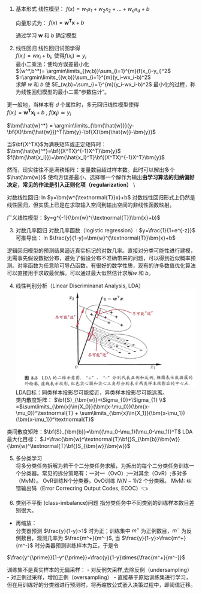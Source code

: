 1. 基本形式
    线性模型：
    $f(x)=w_1x_1+w_2x_2+...+w_dx_d+b$

    向量形式为： 
    $f(x)=\bm{w^Tx}+b$

    通过学习 $\bm{w}$ 和 $b$ 确定模型

2. 线性回归
线性回归试图学得 \
$f(x_i)=wx_i+b_i$, 使得$f(x_i) \simeq y_i$ \
最小二乘法：使均方误差最小化\
$(w^*,b^*)= \argmin\limits_{(w,b)}\sum_{i=1}^{m}(f(x_i)-y_i)^2$ \
$=\argmin\limits_{(w,b)}\sum_{i=1}^{m}(y_i-wx_i-b)^2$ \
求解 $w$ 和 $b$ 使 $E_(w,b)=\sum_{i=1}^{m}(y_i-wx_i-b)^2$ 最小化的过程，称为线性回归模型的最小二乘“参数估计”。

更一般地，当样本有 $d$ 个属性时，多元回归线性模型使得 \
$f(x_i)=\bm{w^Tx_i}+b$ , $f(\bm{x_i})\simeq{y_i}$

$\bm{\hat{w}^*} = \argmin\limits_{\bm{\hat{w}}}(y-\bf{X}\bm{\hat{w}})^T(\bm{y}-\bf{X}\bm{\hat{w}}-\bm{y})$

当$\bf{X^TX}$为满秩矩阵或正定矩阵时：\
$\bm{\hat{w}^*}=\bf{(X^TX)^{-1}X^T}\bm{y}$ \
$f(\bm{\hat{x_i}})=\bm{\hat{x_i}^T}\bf{(X^TX)^{-1}X^T}\bm{y}$

然而，现实往往不是满秩矩阵：变量数目超过样本数。此时可以解出多个 $\hat{\bm{w}}$ 使均方误差最小，选择哪一个解作为输出**由学习算法的归纳偏好决定，常见的作法是引入正则化项（regularization）** \

对数线性回归: ln $y=\bm{w^{\textnormal{T}}x}+b$
对数线性回归形式上仍然是线性回归，但实质上已是在求取输入空间到输出空间的非线性函数映射。

广义线性模型：$y=g^{-1}(\bm{w}^{\textnormal{T}}\bm{x}+b)$

3. 对数几率回归
对数几率函数（logistic regression）: $y=\frac{1}{1+e^{-z}}$ \
可推导出： ln $\frac{y}{1-y}=\bm{w}^{\textnormal{T}}\bm{x}+b$

逻辑回归模型的预测结果逼近真实标记的对数几率。直接对分类可能性进行建模，无需事先假设数据分布，避免了假设分布不准确带来的问题，可以得到近似概率预测。对率函数为任意阶可导凸函数，有很好的数学性质，现有的许多数值优化算法可以直接用于求取最优解。可以通过最大似然估计求解$w$ 和 $b$。

4. 线性判别分析（Linear Discriminanat Analysis, LDA） \
![LDA的二维示意图](image.png)
LDA目标：同类样本投影尽可能接近，异类样本投影尽可能远离。\
类内散度矩阵： $\bf{S}_{\bm{w}}=\Sigma_{0}+\Sigma_{1} \\$
=$\sum\limits_{\bm{x}\in{X_0}}(\bm{x-\mu_0})(\bm{x-\mu_0})^\textnormal{T} + \sum\limits_{\bm{x}\in{X_1}}(\bm{x-\mu_1})(\bm{x-\mu_1})^\textnormal{T}$ 

类间散度矩阵：$\bf{S}_{\bm{b}}=\bm{(\mu_0-\mu_1)(\mu_0-\mu_1)}^T$
LDA最大化目标： $J=\frac{\bm{w}^\textnormal{T}\bf{}S_{\bm{b}}\bm{w}}{\bm{w}^\textnormal{T}\bf{}S_{\bm{w}}\bm{w}}$

5. 多分类学习 \
将多分类任务拆解为若干个二分类任务求解，为拆出的每个二分类任务训练一个分类器。常见的拆分策略有：一对一（OvO）;一对其余（OvR）;多对多（MvM）。
OvR训练N个分类器，OvO训练 $N(N-1)/2$ 个分类器。
MvM: 纠错输出码（Error Correcring Output Codes, ECOC）:point_left:

6. 类别不平衡 (class-imbalance)问题 
指分类任务中不同类别的训练样本数目差别很大。

* 再缩放：\
分类器预测 $\frac{y}{1-y}>1$ 时为正；训练集中 $m^+$ 为正例数目，$m^-$ 为反例数目，观测几率为 $\frac{m^+}{m^-}$, 当 $\frac{y}{1-y}>\frac{m^+}{m^-}$ 时分类器预测训练样本为正，于是令

$\frac{y^{\prime}}{1-y^{\prime}}=\frac{y}{1-y}\times{\frac{m^+}{m^-}}$

训练集不是真实样本的无偏采样：
    - 对反例欠采样,去除反例（undersampling）
    - 对正例过采样，增加正例（oversampling）
    - 直接基于原始训练集进行学习，但在用训练好的分类器进行预测时，将再缩放公式嵌入决策过程中，即阈值迁移。